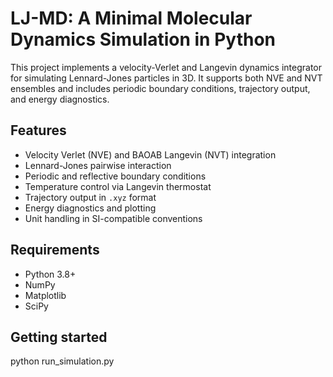 # LJ-MD: A Minimal Molecular Dynamics Simulation in Python

This project implements a velocity-Verlet and Langevin dynamics integrator for simulating Lennard-Jones particles in 3D. It supports both NVE and NVT ensembles and includes periodic boundary conditions, trajectory output, and energy diagnostics.

## Features

- Velocity Verlet (NVE) and BAOAB Langevin (NVT) integration
- Lennard-Jones pairwise interaction
- Periodic and reflective boundary conditions
- Temperature control via Langevin thermostat
- Trajectory output in `.xyz` format
- Energy diagnostics and plotting
- Unit handling in SI-compatible conventions

## Requirements

- Python 3.8+
- NumPy
- Matplotlib
- SciPy

## Getting started

python run_simulation.py
